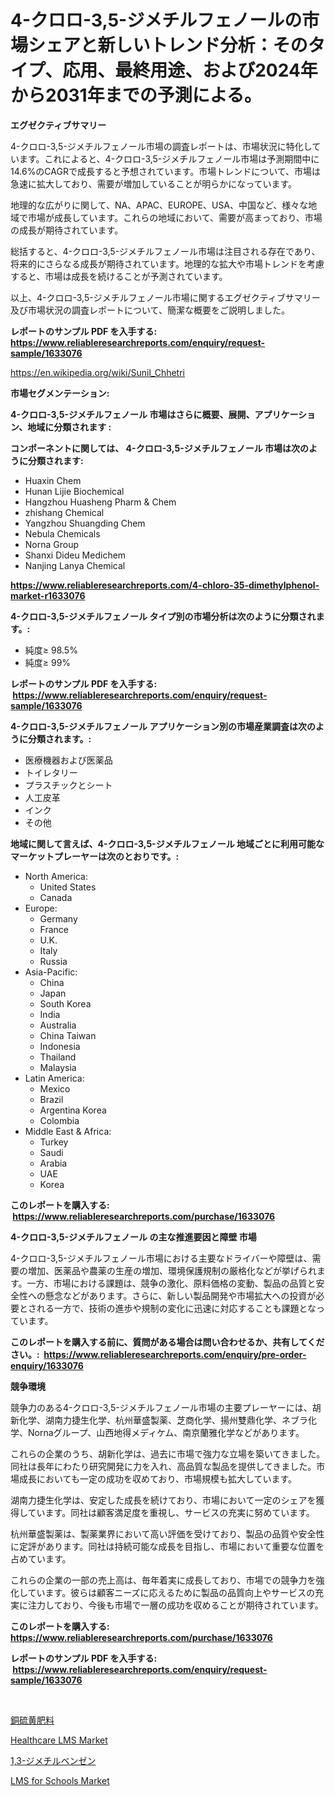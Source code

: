 <p><h1>4-クロロ-3,5-ジメチルフェノールの市場シェアと新しいトレンド分析：そのタイプ、応用、最終用途、および2024年から2031年までの予測による。</h1></p><p><strong>エグゼクティブサマリー</strong></p>
<p><p>4-クロロ-3,5-ジメチルフェノール市場の調査レポートは、市場状況に特化しています。これによると、4-クロロ-3,5-ジメチルフェノール市場は予測期間中に14.6%のCAGRで成長すると予想されています。市場トレンドについて、市場は急速に拡大しており、需要が増加していることが明らかになっています。</p><p>地理的な広がりに関して、NA、APAC、EUROPE、USA、中国など、様々な地域で市場が成長しています。これらの地域において、需要が高まっており、市場の成長が期待されています。</p><p>総括すると、4-クロロ-3,5-ジメチルフェノール市場は注目される存在であり、将来的にさらなる成長が期待されています。地理的な拡大や市場トレンドを考慮すると、市場は成長を続けることが予測されています。</p><p>以上、4-クロロ-3,5-ジメチルフェノール市場に関するエグゼクティブサマリー及び市場状況の調査レポートについて、簡潔な概要をご説明しました。</p></p>
<p><strong>レポートのサンプル PDF を入手する: <a href="https://www.reliableresearchreports.com/enquiry/request-sample/1633076">https://www.reliableresearchreports.com/enquiry/request-sample/1633076</a></strong></p>
<p><a href="https://en.wikipedia.org/wiki/Sunil_Chhetri">https://en.wikipedia.org/wiki/Sunil_Chhetri</a></p>
<p><strong>市場セグメンテーション:</strong></p>
<p><strong> 4-クロロ-3,5-ジメチルフェノール 市場はさらに概要、展開、アプリケーション、地域に分類されます :</strong></p>
<p><strong>コンポーネントに関しては、 4-クロロ-3,5-ジメチルフェノール 市場は次のように分類されます: &nbsp;</strong></p>
<p><ul><li>Huaxin Chem</li><li>Hunan Lijie Biochemical</li><li>Hangzhou Huasheng Pharm & Chem</li><li>zhishang Chemical</li><li>Yangzhou Shuangding Chem</li><li>Nebula Chemicals</li><li>Norna Group</li><li>Shanxi Dideu Medichem</li><li>Nanjing Lanya Chemical</li></ul></p>
<p><strong><a href="https://www.reliableresearchreports.com/4-chloro-35-dimethylphenol-market-r1633076">https://www.reliableresearchreports.com/4-chloro-35-dimethylphenol-market-r1633076</a></strong></p>
<p><strong> 4-クロロ-3,5-ジメチルフェノール タイプ別の市場分析は次のように分類されます。:</strong></p>
<p><ul><li>純度≥ 98.5%</li><li>純度≥ 99%</li></ul></p>
<p><strong>レポートのサンプル PDF を入手する: &nbsp;<a href="https://www.reliableresearchreports.com/enquiry/request-sample/1633076">https://www.reliableresearchreports.com/enquiry/request-sample/1633076</a></strong></p>
<p><strong> 4-クロロ-3,5-ジメチルフェノール アプリケーション別の市場産業調査は次のように分類されます。:</strong></p>
<p><ul><li>医療機器および医薬品</li><li>トイレタリー</li><li>プラスチックとシート</li><li>人工皮革</li><li>インク</li><li>その他</li></ul></p>
<p><strong>地域に関して言えば、4-クロロ-3,5-ジメチルフェノール 地域ごとに利用可能なマーケットプレーヤーは次のとおりです。:</strong></p>
<p><ul>
    <li>
        North America:
        <ul>
            <li>United States</li>
            <li>Canada</li>
        </ul>
    </li>
    <li>
        Europe:
        <ul>
            <li>Germany</li>
            <li>France</li>
            <li>U.K.</li>
            <li>Italy</li>
            <li>Russia</li>
        </ul>
    </li>
    <li>
        Asia-Pacific:
        <ul>
            <li>China</li>
            <li>Japan</li>
            <li>South Korea</li>
            <li>India</li>
            <li>Australia</li>
            <li>China Taiwan</li>
            <li>Indonesia</li>
            <li>Thailand</li>
            <li>Malaysia</li>
        </ul>
    </li>
    <li>
        Latin America:
        <ul>
            <li>Mexico</li>
            <li>Brazil</li>
            <li>Argentina Korea</li>
            <li>Colombia</li>
        </ul>
    </li>
    <li>
        Middle East & Africa:
        <ul>
            <li>Turkey</li>
            <li>Saudi</li>
            <li>Arabia</li>
            <li>UAE</li>
            <li>Korea</li>
        </ul>
    </li>
    </ul></p>
<p><strong>このレポートを購入する: &nbsp;<a href="https://www.reliableresearchreports.com/purchase/1633076">https://www.reliableresearchreports.com/purchase/1633076</a></strong></p>
<p><strong>4-クロロ-3,5-ジメチルフェノール の主な推進要因と障壁 市場</strong></p>
<p><p>4-クロロ-3,5-ジメチルフェノール市場における主要なドライバーや障壁は、需要の増加、医薬品や農薬の生産の増加、環境保護規制の厳格化などが挙げられます。一方、市場における課題は、競争の激化、原料価格の変動、製品の品質と安全性への懸念などがあります。さらに、新しい製品開発や市場拡大への投資が必要とされる一方で、技術の進歩や規制の変化に迅速に対応することも課題となっています。</p></p>
<p><strong>このレポートを購入する前に、質問がある場合は問い合わせるか、共有してください。:&nbsp; <a href="https://www.reliableresearchreports.com/enquiry/pre-order-enquiry/1633076">https://www.reliableresearchreports.com/enquiry/pre-order-enquiry/1633076</a></strong></p>
<p><strong>競争環境</strong></p>
<p><p>競争力のある4-クロロ-3,5-ジメチルフェノール市場の主要プレーヤーには、胡新化学、湖南力捷生化学、杭州華盛製薬、芝商化学、揚州雙鼎化学、ネブラ化学、Nornaグループ、山西地得メディケム、南京蘭雅化学などがあります。</p><p>これらの企業のうち、胡新化学は、過去に市場で強力な立場を築いてきました。同社は長年にわたり研究開発に力を入れ、高品質な製品を提供してきました。市場成長においても一定の成功を収めており、市場規模も拡大しています。</p><p>湖南力捷生化学は、安定した成長を続けており、市場において一定のシェアを獲得しています。同社は顧客満足度を重視し、サービスの充実に努めています。</p><p>杭州華盛製薬は、製薬業界において高い評価を受けており、製品の品質や安全性に定評があります。同社は持続可能な成長を目指し、市場において重要な位置を占めています。</p><p>これらの企業の一部の売上高は、毎年着実に成長しており、市場での競争力を強化しています。彼らは顧客ニーズに応えるために製品の品質向上やサービスの充実に注力しており、今後も市場で一層の成功を収めることが期待されています。</p></p>
<p><strong>このレポートを購入する: &nbsp; <a href="https://www.reliableresearchreports.com/purchase/1633076">https://www.reliableresearchreports.com/purchase/1633076</a></strong></p>
<p><strong>レポートのサンプル PDF を入手する: &nbsp;<a href="https://www.reliableresearchreports.com/enquiry/request-sample/1633076">https://www.reliableresearchreports.com/enquiry/request-sample/1633076</a></strong><strong></strong></p>
<p>&nbsp;</p>
<p><p><a href="https://github.com/RandallRunte2023/Market-Research-Report-List-1/blob/main/3170301179179.md">銅硫黄肥料</a></p><p><a href="https://github.com/Whitneyboyettebo9kiw7yr13/Market-Research-Report-List-3/blob/main/healthcare-lms-market.md">Healthcare LMS Market</a></p><p><a href="https://github.com/DanykaKilback/Market-Research-Report-List-1/blob/main/3714232179180.md">1,3-ジメチルベンゼン</a></p><p><a href="https://github.com/sonuprakash1/Market-Research-Report-List-3/blob/main/lms-for-schools-market.md">LMS for Schools Market</a></p></p>